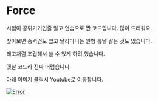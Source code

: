 # Force
시험이 공튀기기인줄 알고 연습으로 짠 코드입니다. 많이 드러워요.

찾아보면 중력건도 있고 날라다니는 원형 톱날 같은 것도 있습니다.

레고처럼 조립해서 쓸 수 있게 하려 했습니다.

옛날 코드라 진짜 더럽습니다.




아래 이미지 클릭시 Youtube로 이동합니다.

[![Error](http://img.youtube.com/vi/45wLum2VPdg/0.jpg)](http://www.youtube.com/watch?v=45wLum2VPdg)
